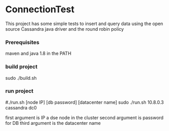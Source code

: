 # ConnectionTest

This project has some simple tests to insert and query data using the open source Cassandra java driver and the round robin policy

### Prerequisites

maven and java 1.8 in the PATH

### build project

sudo ./build.sh

### run project

#./run.sh [node IP] [db password] [datacenter name]
sudo ./run.sh 10.8.0.3 cassandra dc0

first argument is IP a dse node in the cluster
second argument is password for DB
third argument is the datacenter name
